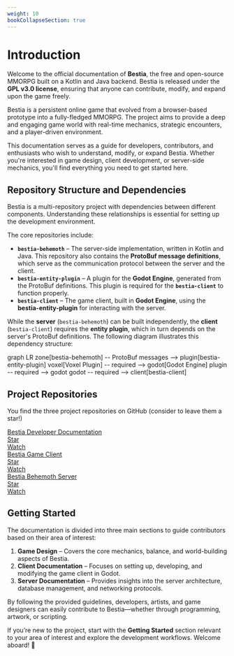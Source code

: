 ```yaml
---
weight: 10
bookCollapseSection: true
---
```


# Introduction

Welcome to the official documentation of **Bestia**, the free and open-source MMORPG built on a Kotlin and Java backend. Bestia is released under the **GPL v3.0 license**, ensuring that anyone can contribute, modify, and expand upon the game freely.

Bestia is a persistent online game that evolved from a browser-based prototype into a fully-fledged MMORPG. The project aims to provide a deep and engaging game world with real-time mechanics, strategic encounters, and a player-driven environment.

This documentation serves as a guide for developers, contributors, and enthusiasts who wish to understand, modify, or expand Bestia. Whether you're interested in game design, client development, or server-side mechanics, you'll find everything you need to get started here.

## Repository Structure and Dependencies

Bestia is a multi-repository project with dependencies between different components. Understanding these relationships is essential for setting up the development environment.

The core repositories include:

- **`bestia-behemoth`** – The server-side implementation, written in Kotlin and Java. This repository also contains the **ProtoBuf message definitions**, which serve as the communication protocol between the server and the client.
- **`bestia-entity-plugin`** – A plugin for the **Godot Engine**, generated from the ProtoBuf definitions. This plugin is required for the **`bestia-client`** to function properly.
- **`bestia-client`** – The game client, built in **Godot Engine**, using the **bestia-entity-plugin** for interacting with the server.

While the **server** (`bestia-behemoth`) can be built independently, the **client** (`bestia-client`) requires the **entity plugin**, which in turn depends on the server's ProtoBuf definitions. The following diagram illustrates this dependency structure:

graph LR
  zone[bestia-behemoth] -- ProtoBuf messages --> plugin[bestia-entity-plugin]
  voxel[Voxel Plugin] -- required --> godot[Godot Engine]
  plugin -- required --> godot
  godot -- required --> client[bestia-client]


## Project Repositories

You find the three project repositories on GitHub (consider to leave them a star!)

<div class="table">
  <div class="row">
    <div class="cell">
      <a href="https://github.com/tfelix/bestia-docs">Bestia Developer Documentation</a>
    </div>
    <div class="cell">
      <a class="github-button" href="https://github.com/tfelix/bestia-docs" data-icon="octicon-star" data-size="large" data-show-count="true" aria-label="Star tfelix/bestia-docs on GitHub">Star</a>
    </div>
    <div class="cell">
      <a class="github-button" href="https://github.com/tfelix/bestia-client/subscription" data-icon="octicon-eye" data-size="large" data-show-count="true" aria-label="Watch tfelix/bestia-client on GitHub">Watch</a>
    </div>
  </div>
  <div class="row">
    <div class="cell">
      <a href="https://github.com/tfelix/bestia-client">Bestia Game Client</a>
    </div>
    <div class="cell">
      <a class="github-button" href="https://github.com/tfelix/bestia-client" data-icon="octicon-star" data-size="large" data-show-count="true" aria-label="Star tfelix/bestia-client on GitHub">Star</a>
    </div>
    <div class="cell">
      <a class="github-button" href="https://github.com/tfelix/bestia-client/subscription" data-icon="octicon-eye" data-size="large" data-show-count="true" aria-label="Watch tfelix/bestia-client on GitHub">Watch</a>
    </div>
  </div>
  <div class="row">
    <div class="cell"><a href="https://github.com/tfelix/bestia-behemoth">Bestia Behemoth Server</a></div>
    <div class="cell"><a class="github-button" href="https://github.com/tfelix/bestia-behemoth" data-icon="octicon-star" data-size="large" data-show-count="true" aria-label="Star tfelix/bestia-behemoth on GitHub">Star</a></div>
    <div class="cell"><a class="github-button" href="https://github.com/tfelix/bestia-behemoth/subscription" data-icon="octicon-eye" data-size="large" data-show-count="true" aria-label="Watch tfelix/bestia-behemoth on GitHub">Watch</a>
    </div>
  </div>
</div>

## Getting Started

The documentation is divided into three main sections to guide contributors based on their area of interest:

1. **Game Design** – Covers the core mechanics, balance, and world-building aspects of Bestia.
2. **Client Documentation** – Focuses on setting up, developing, and modifying the game client in Godot.
3. **Server Documentation** – Provides insights into the server architecture, database management, and networking protocols.

By following the provided guidelines, developers, artists, and game designers can easily contribute to Bestia—whether through programming, artwork, or scripting.

If you’re new to the project, start with the **Getting Started** section relevant to your area of interest and explore the development workflows. Welcome aboard! 🚀

<script async defer src="https://buttons.github.io/buttons.js"></script>
